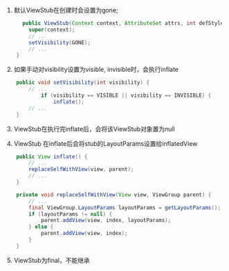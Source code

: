 1. 默认ViewStub在创建时会设置为gone;
``` java
      public ViewStub(Context context, AttributeSet attrs, int defStyleAttr, int defStyleRes) {
        super(context);
        // ...
        setVisibility(GONE);
        // ...
    }
```

2. 如果手动对visibility设置为visible, invisible时，会执行inflate
``` java
    public void setVisibility(int visibility) {
        // ...
            if (visibility == VISIBLE || visibility == INVISIBLE) {
                inflate();
        // ...
    }
```

3. ViewStub在执行完inflate后，会将该ViewStub对象置为null

4. ViewStub 在inflate后会将stub的LayoutParams设置给inflatedView
``` java
    public View inflate() {
        // ...
        replaceSelfWithView(view, parent);
        // ...
    }

    private void replaceSelfWithView(View view, ViewGroup parent) {
        // ...
        final ViewGroup.LayoutParams layoutParams = getLayoutParams();
        if (layoutParams != null) {
            parent.addView(view, index, layoutParams);
        } else {
            parent.addView(view, index);
        }
    }
```

5. ViewStub为final，不能继承